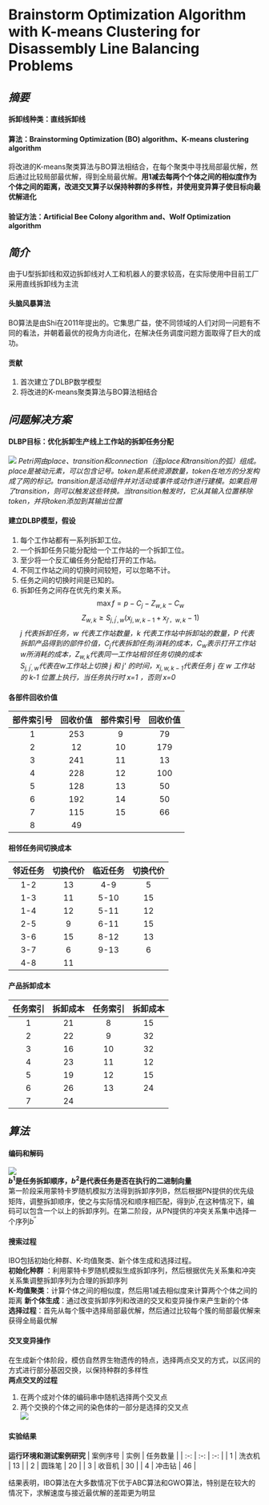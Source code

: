 # Brainstorm Optimization Algorithm with K-means Clustering for Disassembly Line Balancing Problems
## ***摘要***
#### 拆卸线种类：直线拆卸线
#### 算法：Brainstorming Optimization (BO) algorithm、K-means clustering algorithm
将改进的K-means聚类算法与BO算法相结合，在每个聚类中寻找局部最优解，然后通过比较局部最优解，得到全局最优解。**用1减去每两个个体之间的相似度作为个体之间的距离，改进交叉算子以保持种群的多样性，并使用变异算子使目标向最优解进化**
#### 验证方法：Artificial Bee Colony algorithm and、Wolf Optimization algorithm
## ***简介***
由于U型拆卸线和双边拆卸线对人工和机器人的要求较高，在实际使用中目前工厂采用直线拆卸线为主流
#### 头脑风暴算法
BO算法是由Shi在2011年提出的。它集思广益，使不同领域的人们对同一问题有不同的看法，并朝着最优的视角方向进化，在解决任务调度问题方面取得了巨大的成功。
#### 贡献
1. 首次建立了DLBP数学模型
2. 将改进的K-means聚类算法与BO算法相结合
## ***问题解决方案***
#### DLBP目标：优化拆卸生产线上工作站的拆卸任务分配
![](https://pic.imgdb.cn/item/66a06e1ad9c307b7e9d7cb13.png)
*Petri网由place、transition和connection（连place和transition的弧）组成。place是被动元素，可以包含记号。token是系统资源数量，token在地方的分发构成了网的标记。transition是活动组件并对活动或事件或动作进行建模。如果启用了transition，则可以触发这些转换。当transition触发时，它从其输入位置移除token，并将token添加到其输出位置*  
  
#### 建立DLBP模型，假设
1. 每个工作站都有一系列拆卸工位。
2. 一个拆卸任务只能分配给一个工作站的一个拆卸工位。
3. 至少将一个反汇编任务分配给打开的工作站。
4. 不同工作站之间的切换时间较短，可以忽略不计。
5. 任务之间的切换时间是已知的。
6. 拆卸任务之间存在优先约束关系。
$$  
\max f = p -C_j-Z_{w,k}-C_w
$$
$$
Z_{w,k}\geq S_{j,j^{'},w}(x_{j,w,k-1}+x_{j{'}，w,k}-1)
$$
*j 代表拆卸任务，w 代表工作站数量，k 代表工作站中拆卸站的数量，P 代表拆卸产品得到的部件价值，$C_j$代表拆卸任务j消耗的成本，$C_w$表示打开工作站w所消耗的成本，$Z_{w,k}$代表同一工作站相邻任务切换的成本*  
*$S_{j,j^{'},w}$代表在w工作站上切换 j 和 j' 的时间，$x_{j,w,k-1}$代表任务 j 在 w 工作站的 k-1 位置上执行，当任务执行时 x=1 ，否则 x=0*  
#### 各部件回收价值

| 部件索引号 | 回收价值 | 部件索引号 | 回收价值 |  
| :-: | :-: | :-: | :-: |  
| 1 | 253 | 9 | 79 |
| 2 | 12 |  10| 179 |
| 3 | 241 | 11 | 13 |
| 4 | 228 | 12 | 100 |
| 5 | 128 | 13 | 50 |
| 6 | 192 | 14 | 50 |
| 7 | 115 | 15 | 66 |
| 8 | 49 |  |  |
#### 相邻任务间切换成本

| 邻近任务 | 切换代价 | 临近任务 | 切换代价 |  
| :-: | :-: | :-: | :-: | 
| 1-2 | 13 | 4-9 | 5 |
| 1-3 | 11 | 5-10 | 15 |
| 1-4 | 12 | 5-11 | 12 |
| 2-5 | 9 | 6-11 | 15 |
| 3-6 | 15 | 8-12 | 13 |
| 3-7 | 6 | 9-13 | 6 |
| 4-8 | 11 |  |  |
#### 产品拆卸成本

| 任务索引 | 拆卸成本 | 任务索引 | 拆卸成本 |  
| :-: | :-: | :-: | :-: | 
| 1 | 21 | 8 | 15 |
| 2 | 22 | 9 | 32 |
| 3 | 16 | 10 | 32 |
| 4 | 23 | 11 | 12 |
| 5 | 19 | 12 | 15 |
| 6 | 26 | 13 | 24 |
| 7 | 24 |  |  |
## ***算法***
#### 编码和解码
![](https://pic.imgdb.cn/item/66a08103d9c307b7e9ea71b7.png)  
**$b^1$是任务拆卸顺序，$b^2$是代表任务是否在执行的二进制向量**  
第一阶段采用蒙特卡罗随机模拟方法得到拆卸序列B，然后根据PN提供的优先级矩阵，调整拆卸顺序，使之与实际情况和顺序相匹配，得到$b^{'}$,在这种情况下，编码可以包含一个以上的拆卸序列。在第二阶段，从PN提供的冲突关系集中选择一个序列$b^{''}$
#### 搜索过程
IBO包括初始化种群、K-均值聚类、新个体生成和选择过程。  
**初始化种群**  ：利用蒙特卡罗随机模拟生成拆卸序列，然后根据优先关系集和冲突关系集调整拆卸序列为合理的拆卸序列  
**K-均值聚类**：计算个体之间的相似度，然后用1减去相似度来计算两个个体之间的距离
**新个体生成**：通过改变拆卸序列和改进的交叉和变异操作来产生新的个体  
**选择过程**：首先从每个簇中选择局部最优解，然后通过比较每个簇的局部最优解来获得全局最优解
#### 交叉变异操作
在生成新个体阶段，模仿自然界生物遗传的特点，选择两点交叉的方式，以区间的方式进行部分基因交换，以保持种群的多样性  
**两点交叉的过程**  
1. 在两个成对个体的编码串中随机选择两个交叉点
2. 两个交换的个体之间的染色体的一部分是选择的交叉点  
![](https://pic.imgdb.cn/item/66a088ccd9c307b7e9f0fe2a.png)
#### 实验结果
**运行环境和测试案例研究**
| 案例序号 | 实例 | 任务数量 |
| :-: | :-: | :-: | 
| 1 | 洗衣机 | 13 |
| 2 | 圆珠笔 | 20 |
| 3 | 收音机 | 30 |
| 4 | 冲击钻 | 46 |

结果表明，IBO算法在大多数情况下优于ABC算法和GWO算法，特别是在较大的情况下，求解速度与接近最优解的差距更为明显
